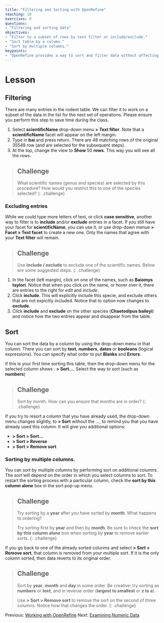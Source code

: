 ```yaml
---
title: "Filtering and Sorting with OpenRefine"
teaching: 10
exercises: 0
questions:
- "Filtering and sorting data"
objectives:
- "Filter to a subset of rows by text filter or include/exclude."
- "Sort table by a column."
- "Sort by multiple columns."
keypoints:
- "OpenRefine provides a way to sort and filter data without affecting the raw data."
---
```


# Lesson

## Filtering

There are many entries in the rodent table. We can filter it to work on a subset of the data in the list for the next set of operations. Please ensure you perform this step to save time during the class.

1. Select **scientificName** drop-down menu **> Text filter**. Note that a **scientificName** facet will appear on the left margin.
2. Type in **bai** and press return. There are 48 matching rows of the original 35549 row
(and are selected for the subsequent steps).
3. At the top, change the view to **Show** 50 **rows**. This way you will see all the rows.

> ## Challenge
>
> What scientific names (genus and species) are selected by this procedure?
> How would you restrict this to one of the species selected?
{: .challenge}

### Excluding entries

While we could type more letters of text, or click **case sensitive**, another way to filter is to **include** and/or **exclude** entries in a facet. If you still have your facet for **scientificName**, you can use it, or use drop-down menue **> Facet > Text facet** to create a new one. Only the names that agree with your **Text filter** will remain.

> ## Challenge
>
> Use **include / exclude** to exclude one of the scientific names. Below are some suggested steps.
{: .challenge}

1. In the facet (left margin), click on one of the names, such as **Baiomys taylori**. Notice that when you click on the name, or hover over it, there are entries to the right for *edit* and *include*. 
2. Click **include**. This will explicitly include this specie, and exclude others that are not expicitly included. Notice that to option now changes to **exclude**.
3. Click **include** and **exclude** on the other species (**Chaetodipus baileyi**) and notice how the two entries appear and disappear from the table.

## Sort

You can sort the data by a column by using the drop-down menu in that column.
There you can sort by **text**, **numbers**, **dates** or **booleans** (logical expressions). You can specify what order to put **Blanks** and **Errors**.

If this is your first time sorting this table, then the drop-down menu for the selected column shows : **> Sort...**. Select the way to sort (such as **numbers**) 

> ## Challenge
>
> Sort by month. How can you ensure that months are in order?
{: .challenge}

If you try to resort a column that you have already used, the drop-down menu changes slightly, to **> Sort** without the *...*, to remind you that you have already used this column. It will give you additional options:

* **> Sort > Sort...**
* **> Sort > Reverse**
* **> Sort > Remove sort**

### Sorting by multiple columns.

You can sort by multiple columns by performing sort on additional columns. The sort will depend on the order in which you select columns to sort. To restart the sorting process with a particular column, check the **sort by this column alone** box in the sort pop-up menu.

> ## Challenge
>
> Try sorting by a **year** after you have sorted by **month**. What happens to ordering?
>
> Try sorting first by **year** and then by **month**. Be sure to check the **sort by this column alone** box when sorting by **year** to remove earlier sorts.
{: .challenge}

If you go back to one of the already sorted colunms and select **> Sort > Remove sort**, that column is removed from your multiple sort. If it is the only column sorted, then data reverts to its original order.

> ## Challenge
>
> Sort by **year**, **month** and **day** in some order. Be creative: try sorting as **numbers** or **text**, and in reverse order (**largest to smallest** or **z to a**).
>
> Use **> Sort > Remove sort** to remove the sort on the second of three columns. Notice how that changes the order.
{: .challenge}

Previous: [Working with OpenRefine](01-working-with-openrefine/)  Next: [Examining Numeric Data](03-numbers/)
